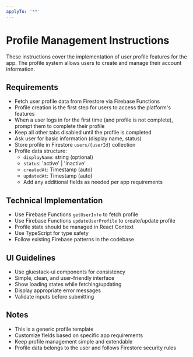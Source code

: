 ```yaml
---
applyTo: '**'
---
```

# Profile Management Instructions
These instructions cover the implementation of user profile features for the app. The profile system allows users to create and manage their account information.

## Requirements
- Fetch user profile data from Firestore via Firebase Functions
- Profile creation is the first step for users to access the platform's features
- When a user logs in for the first time (and profile is not complete), prompt them to complete their profile
- Keep all other tabs disabled until the profile is completed
- Ask user for basic information (display name, status)
- Store profile in Firestore `users/{userId}` collection
- Profile data structure:
  - `displayName`: string (optional)
  - `status`: 'active' | 'inactive'
  - `createdAt`: Timestamp (auto)
  - `updatedAt`: Timestamp (auto)
  - Add any additional fields as needed per app requirements

## Technical Implementation
- Use Firebase Functions `getUserInfo` to fetch profile
- Use Firebase Functions `updateUserProfile` to create/update profile
- Profile state should be managed in React Context
- Use TypeScript for type safety
- Follow existing Firebase patterns in the codebase

## UI Guidelines
- Use gluestack-ui components for consistency
- Simple, clean, and user-friendly interface
- Show loading states while fetching/updating
- Display appropriate error messages
- Validate inputs before submitting

## Notes
- This is a generic profile template
- Customize fields based on specific app requirements
- Keep profile management simple and extendable
- Profile data belongs to the user and follows Firestore security rules